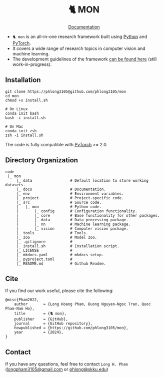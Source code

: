<div align="center">
	<h1 align="center">🐈 MON</h1>
</div>

<div align = center>
	<a align="center" href="https://github.com/phlong3105/mon/docs">Documentation</a>
	<br>
	<p></p>
</div>

- `🐈 mon` is an all-in-one research framework built using [Python](https://www.python.org/) and [PyTorch](https://pytorch.org/). 
- It covers a wide range of research topics in computer vision and machine learning.
- The development guidelines of the framework [can be found here](styleguide.md) (still work-in-progress).

## Installation

```shell
git clone https://phlong3105@github.com/phlong3105/mon
cd mon
chmod +x install.sh

# On Linux
conda init bash
bash -i install.sh

# On Mac
conda init zsh
zsh -i install.sh
```

The code is fully compatible with [PyTorch](https://pytorch.org/) >= 2.0.

## Directory Organization

```text
code
 |_ mon
     |_ data                 # Default location to store working datasets.
     |_ docs                 # Documentation.
     |_ env                  # Environment variables.
     |_ project              # Project-specific code.
     |_ src                  # Source code.
     |   |_ mon              # Python code.
     |       |_ config       # Configuration functionality.
     |       |_ core         # Base functionality for other packages.
     |       |_ data         # Data processing package.
     |       |_ nn           # Machine learning package.
     |       |_ vision       # Computer vision package.
     |_ tools                # Tools.
     |_ zoo                  # Model zoo.
     |_ .gitignore           # 
     |_ install.sh           # Installation script.
     |_ LICENSE              #
     |_ mkdocs.yaml          # mkdocs setup.
     |_ pyproject.toml       # 
     |_ README.md            # Github Readme.
```

## Cite
If you find our work useful, please cite the following:
```text
@misc{Pham2022,  
    author       = {Long Hoang Pham, Duong Nguyen-Ngoc Tran, Quoc Pham-Nam Ho},  
    title        = {🐈 mon},  
    publisher    = {GitHub},
    journal      = {GitHub repository},
    howpublished = {https://github.com/phlong3105/mon},
    year         = {2024},
}
```

## Contact
If you have any questions, feel free to contact `Long H. Pham` ([longpham3105@gmail.com](longpham3105@gmail.com) or [phlong@skku.edu](phlong@skku.edu))


<script type="text/javascript" id="clustrmaps" src="//clustrmaps.com/map_v2.js?d=mDDi2z1vAnHUyVPYInDSCoHgluvZPEfpCcbRFeggx3o&cl=ffffff&w=a"></script>
